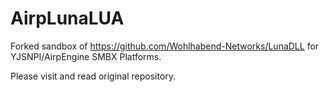 AirpLunaLUA
=======
Forked sandbox of https://github.com/Wohlhabend-Networks/LunaDLL for YJSNPI/AirpEngine SMBX Platforms.

Please visit and read original repository.